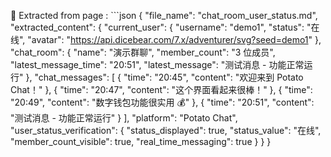 📄  Extracted from page
: ```json
{
  "file_name": "chat_room_user_status.md",
  "extracted_content": {
    "current_user": {
      "username": "demo1",
      "status": "在线",
      "avatar": "https://api.dicebear.com/7.x/adventurer/svg?seed=demo1"
    },
    "chat_room": {
      "name": "演示群聊",
      "member_count": "3 位成员",
      "latest_message_time": "20:51",
      "latest_message": "测试消息 - 功能正常运行"
    },
    "chat_messages": [
      {
        "time": "20:45",
        "content": "欢迎来到 Potato Chat！"
      },
      {
        "time": "20:47",
        "content": "这个界面看起来很棒！"
      },
      {
        "time": "20:49",
        "content": "数字钱包功能很实用 💰"
      },
      {
        "time": "20:51",
        "content": "测试消息 - 功能正常运行"
      }
    ],
    "platform": "Potato Chat",
    "user_status_verification": {
      "status_displayed": true,
      "status_value": "在线",
      "member_count_visible": true,
      "real_time_messaging": true
    }
  }
}
```
